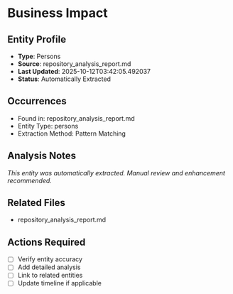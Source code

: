 # Business Impact

## Entity Profile
- **Type**: Persons
- **Source**: repository_analysis_report.md
- **Last Updated**: 2025-10-12T03:42:05.492037
- **Status**: Automatically Extracted

## Occurrences
- Found in: repository_analysis_report.md
- Entity Type: persons
- Extraction Method: Pattern Matching

## Analysis Notes
*This entity was automatically extracted. Manual review and enhancement recommended.*

## Related Files
- repository_analysis_report.md

## Actions Required
- [ ] Verify entity accuracy
- [ ] Add detailed analysis
- [ ] Link to related entities
- [ ] Update timeline if applicable

